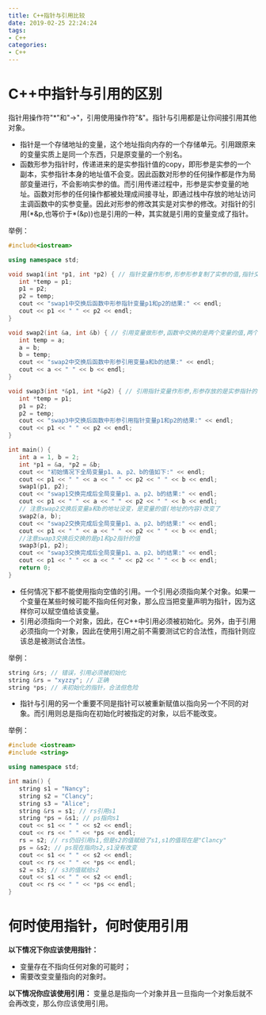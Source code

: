 ```yaml
---
title: C++指针与引用比较
date: 2019-02-25 22:24:24
tags:
- C++
categories:
- C++
---
```


# C++中指针与引用的区别
指针用操作符"*"和"->"，引用使用操作符"&"。指针与引用都是让你间接引用其他对象。
* 指针是一个存储地址的变量，这个地址指向内存的一个存储单元。引用跟原来的变量实质上是同一个东西，只是原变量的一个别名。
* 函数形参为指针时，传递进来的是实参指针值的copy，即形参是实参的一个副本，实参指针本身的地址值不会变。因此函数对形参的任何操作都是作为局部变量进行，不会影响实参的值。而引用传递过程中，形参是实参变量的地址。函数对形参的任何操作都被处理成间接寻址，即通过栈中存放的地址访问主调函数中的实参变量。因此对形参的修改其实是对实参的修改。对指针的引用(\*&p,也等价于\*(&p))也是引用的一种，其实就是引用的变量变成了指针。

举例：
```cpp
#include<iostream>

using namespace std;

void swap1(int *p1, int *p2) { // 指针变量作形参,形参形参复制了实参的值,指针交换实际是形参copy的交换,实参指针不变
   int *temp = p1;
   p1 = p2;
   p2 = temp;
   cout << "swap1中交换后函数中形参指针变量p1和p2的结果:" << endl;
   cout << p1 << " " << p2 << endl;
}

void swap2(int &a, int &b) { // 引用变量做形参,函数中交换的是两个变量的值,两个变量的地址均不变
   int temp = a;
   a = b;
   b = temp;
   cout << "swap2中交换后函数中形参引用变量a和b的结果:" << endl;
   cout << a << " " << b << endl;
}

void swap3(int *&p1, int *&p2) { // 引用指针变量作形参,形参存放的是实参指针的地址,函数交换了两个实参指针的值,也就是交换了变量的地址
   int *temp = p1;
   p1 = p2;
   p2 = temp;
   cout << "swap3中交换后函数中形参引用指针变量p1和p2的结果:" << endl;
   cout << p1 << " " << p2 << endl;
}

int main() {
   int a = 1, b = 2;
   int *p1 = &a, *p2 = &b;
   cout << "初始情况下全局变量p1、a、p2、b的值如下:" << endl;
   cout << p1 << " " << a << " " << p2 << " " << b << endl;
   swap1(p1, p2);
   cout << "swap1交换完成后全局变量p1、a、p2、b的结果:" << endl;
   cout << p1 << " " << a << " " << p2 << " " << b << endl;
   // 注意swap2交换后变量a和b的地址没变，是变量的值(地址的内容)改变了
   swap2(a, b);
   cout << "swap2交换完成后全局变量p1、a、p2、b的结果:" << endl;
   cout << p1 << " " << a << " " << p2 << " " << b << endl;
   //注意swap3交换后交换的是p1和p2指针的值
   swap3(p1, p2);
   cout << "swap3交换完成后全局变量p1、a、p2、b的结果:" << endl;
   cout << p1 << " " << a << " " << p2 << " " << b << endl;
   return 0;
}
```
* 任何情况下都不能使用指向空值的引用。一个引用必须指向某个对象。如果一个变量在某些时候可能不指向任何对象，那么应当把变量声明为指针，因为这样你可以赋空值给该变量。
* 引用必须指向一个对象，因此，在C++中引用必须被初始化。另外，由于引用必须指向一个对象，因此在使用引用之前不需要测试它的合法性，而指针则应该总是被测试合法性。

举例：
```cpp
string &rs; // 错误，引用必须被初始化
string &rs = "xyzzy"; // 正确
string *ps; // 未初始化的指针，合法但危险
```
* 指针与引用的另一个重要不同是指针可以被重新赋值以指向另一个不同的对象。而引用则总是指向在初始化时被指定的对象，以后不能改变。

举例：
```cpp
#include <iostream>
#include <string>

using namespace std;

int main() {
   string s1 = "Nancy";
   string s2 = "Clancy";
   string s3 = "Alice";
   string &rs = s1; // rs引用s1
   string *ps = &s1; // ps指向s1
   cout << s1 << " " << s2 << endl;
   cout << rs << " " << *ps << endl;
   rs = s2; // rs仍旧引用s1,但是s2的值赋给了s1,s1的值现在是"Clancy"
   ps = &s2; // ps现在指向s2,s1没有改变
   cout << s1 << " " << s2 << endl;
   cout << rs << " " << *ps << endl;
   s2 = s3; // s3的值赋给s2
   cout << s1 << " " << s2 << endl;
   cout << rs << " " << *ps << endl;
}
```
# 何时使用指针，何时使用引用
**以下情况下你应该使用指针：**
* 变量存在不指向任何对象的可能时；
* 需要改变变量指向的对象时。

**以下情况你应该使用引用：**
变量总是指向一个对象并且一旦指向一个对象后就不会再改变，那么你应该使用引用。